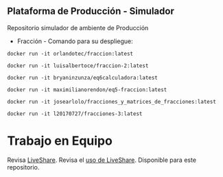 ## Plataforma de Producción - Simulador

Repositorio simulador de ambiente de Producción


* Fracción - Comando para su despliegue:
```
docker run -it orlandotec/fraccion:latest

docker run -it luisalbertoce/fraccion-2:latest

docker run -it bryaninzunza/eq6calculadora:latest

docker run -it maximilianorendon/eq5-fraccion:latest

docker run -it josearlolo/fracciones_y_matrices_de_fracciones:latest

docker run -it l20170727/fracciones-3:latest
```

# Trabajo en Equipo

Revisa [LiveShare](https://youtu.be/9QXwSg9-2qQ). Revisa el [uso de LiveShare](https://www.youtube.com/watch?v=nj535VbE9pQ). Disponible para este repositorio.
